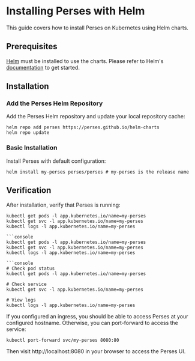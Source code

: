 # Installing Perses with Helm

This guide covers how to install Perses on Kubernetes using Helm charts.

## Prerequisites

[Helm](https://helm.sh) must be installed to use the charts.
Please refer to Helm's [documentation](https://helm.sh/docs/) to get started.

## Installation

### Add the Perses Helm Repository

Add the Perses Helm repository and update your local repository cache:

```console
helm repo add perses https://perses.github.io/helm-charts
helm repo update
```

### Basic Installation

Install Perses with default configuration:

```console
helm install my-perses perses/perses # my-perses is the release name
```

## Verification

After installation, verify that Perses is running:
```console
kubectl get pods -l app.kubernetes.io/name=my-perses
kubectl get svc -l app.kubernetes.io/name=my-perses
kubectl logs -l app.kubernetes.io/name=my-perses

```console
kubectl get pods -l app.kubernetes.io/name=my-perses
kubectl get svc -l app.kubernetes.io/name=my-perses
kubectl logs -l app.kubernetes.io/name=my-perses

```console
# Check pod status
kubectl get pods -l app.kubernetes.io/name=my-perses

# Check service
kubectl get svc -l app.kubernetes.io/name=my-perses

# View logs
kubectl logs -l app.kubernetes.io/name=my-perses
```

If you configured an ingress, you should be able to access Perses at your configured hostname. Otherwise, you can port-forward to access the service:

```console
kubectl port-forward svc/my-perses 8080:80
```

Then visit http://localhost:8080 in your browser to access the Perses UI.